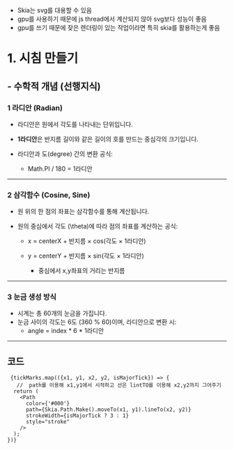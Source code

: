 
- Skia는 svg를 대용할 수 있음
- gpu를 사용하기 때문에 js thread에서 계산되지 않아 svg보다 성능이 좋음
- gpu를 쓰기 때문에 잦은 렌더링이 있는 작업이라면 특히 skia를 활용하는게 좋음



# 1. 시침 만들기
## - 수학적 개념 (선행지식)

### 1 라디안 (Radian)
- 라디안은 원에서 각도를 나타내는 단위입니다.
- **1라디안**은 반지름 길이와 같은 길이의 호를 만드는 중심각의 크기입니다.
- 라디안과 도(degree) 간의 변환 공식:
    
  - Math.PI / 180 = 1라디안
---

### 2 삼각함수 (Cosine, Sine)
- 원 위의 한 점의 좌표는 삼각함수를 통해 계산됩니다.
- 원의 중심에서 각도 \(\theta\)에 따라 점의 좌표를 계산하는 공식:

  - x = centerX + 반지름 × cos(각도 × 1라디안)
  - y = centerY + 반지름 × sin(각도 × 1라디안)
    
    - 중심에서 x,y좌표의 거리는 반지름
---

### 3 눈금 생성 방식
- 시계는 총 60개의 눈금을 가집니다.
- 눈금 사이의 각도는 6도 (360 % 60)이며, 라디안으로 변환 시:
    - angle = index * 6 * 1라디안

---
## 코드
```tsx
 {tickMarks.map(({x1, y1, x2, y2, isMajorTick}) => {
   //  path를 이용해 x1,y1에서 시적하고 선은 lintTO를 이용해 x2,y2까지 그어주기
  return (
    <Path
      color={'#000'}
      path={Skia.Path.Make().moveTo(x1, y1).lineTo(x2, y2)}
      strokeWidth={isMajorTick ? 3 : 1}
      style="stroke"
    />
  );
})}
```

